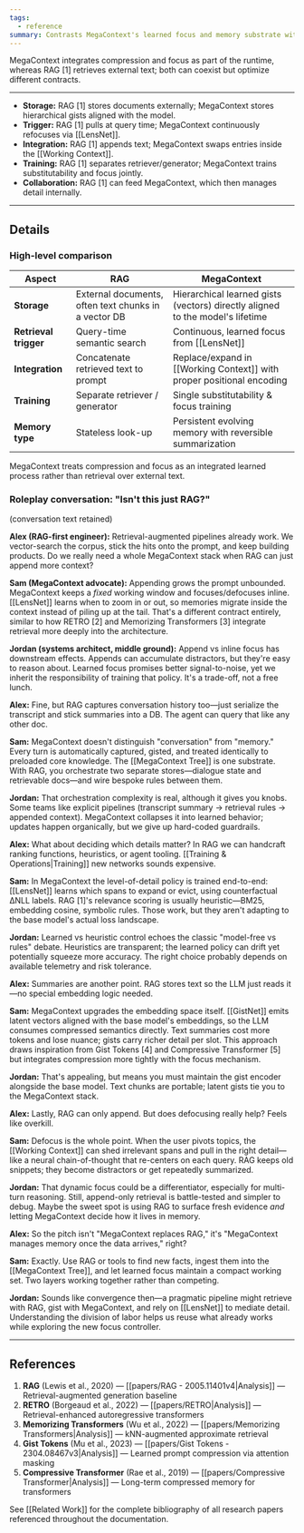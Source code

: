 ```yaml
---
tags:
  - reference
summary: Contrasts MegaContext's learned focus and memory substrate with retrieval-augmented generation pipelines.
---
```

MegaContext integrates compression and focus as part of the runtime, whereas RAG [1] retrieves external text; both can coexist but optimize different contracts.

---

- **Storage:** RAG [1] stores documents externally; MegaContext stores hierarchical gists aligned with the model.
- **Trigger:** RAG [1] pulls at query time; MegaContext continuously refocuses via [[LensNet]].
- **Integration:** RAG [1] appends text; MegaContext swaps entries inside the [[Working Context]].
- **Training:** RAG [1] separates retriever/generator; MegaContext trains substitutability and focus jointly.
- **Collaboration:** RAG [1] can feed MegaContext, which then manages detail internally.

---
## Details

### High-level comparison

| Aspect | RAG | MegaContext |
|---------|-----|-------------|
| **Storage** | External documents, often text chunks in a vector DB | Hierarchical learned gists (vectors) directly aligned to the model's lifetime |
| **Retrieval trigger** | Query-time semantic search | Continuous, learned focus from [[LensNet]] |
| **Integration** | Concatenate retrieved text to prompt | Replace/expand in [[Working Context]] with proper positional encoding |
| **Training** | Separate retriever / generator | Single substitutability & focus training |
| **Memory type** | Stateless look-up | Persistent evolving memory with reversible summarization |

MegaContext treats compression and focus as an integrated learned process rather than retrieval over external text.

### Roleplay conversation: "Isn't this just RAG?"

(conversation text retained)

**Alex (RAG-first engineer):** Retrieval-augmented pipelines already work. We vector-search the corpus, stick the hits onto the prompt, and keep building products. Do we really need a whole MegaContext stack when RAG can just append more context?

**Sam (MegaContext advocate):** Appending grows the prompt unbounded. MegaContext keeps a *fixed* working window and focuses/defocuses inline. [[LensNet]] learns when to zoom in or out, so memories migrate inside the context instead of piling up at the tail. That's a different contract entirely, similar to how RETRO [2] and Memorizing Transformers [3] integrate retrieval more deeply into the architecture.

**Jordan (systems architect, middle ground):** Append vs inline focus has downstream effects. Appends can accumulate distractors, but they're easy to reason about. Learned focus promises better signal-to-noise, yet we inherit the responsibility of training that policy. It's a trade-off, not a free lunch.

**Alex:** Fine, but RAG captures conversation history too—just serialize the transcript and stick summaries into a DB. The agent can query that like any other doc.

**Sam:** MegaContext doesn't distinguish "conversation" from "memory." Every turn is automatically captured, gisted, and treated identically to preloaded core knowledge. The [[MegaContext Tree]] is one substrate. With RAG, you orchestrate two separate stores—dialogue state and retrievable docs—and wire bespoke rules between them.

**Jordan:** That orchestration complexity is real, although it gives you knobs. Some teams like explicit pipelines (transcript summary → retrieval rules → appended context). MegaContext collapses it into learned behavior; updates happen organically, but we give up hard-coded guardrails.

**Alex:** What about deciding which details matter? In RAG we can handcraft ranking functions, heuristics, or agent tooling. [[Training & Operations|Training]] new networks sounds expensive.

**Sam:** In MegaContext the level-of-detail policy is trained end-to-end: [[LensNet]] learns which spans to expand or evict, using counterfactual ΔNLL labels. RAG [1]'s relevance scoring is usually heuristic—BM25, embedding cosine, symbolic rules. Those work, but they aren't adapting to the base model's actual loss landscape.

**Jordan:** Learned vs heuristic control echoes the classic "model-free vs rules" debate. Heuristics are transparent; the learned policy can drift yet potentially squeeze more accuracy. The right choice probably depends on available telemetry and risk tolerance.

**Alex:** Summaries are another point. RAG stores text so the LLM just reads it—no special embedding logic needed.

**Sam:** MegaContext upgrades the embedding space itself. [[GistNet]] emits latent vectors aligned with the base model's embeddings, so the LLM consumes compressed semantics directly. Text summaries cost more tokens and lose nuance; gists carry richer detail per slot. This approach draws inspiration from Gist Tokens [4] and Compressive Transformer [5] but integrates compression more tightly with the focus mechanism.

**Jordan:** That's appealing, but means you must maintain the gist encoder alongside the base model. Text chunks are portable; latent gists tie you to the MegaContext stack.

**Alex:** Lastly, RAG can only append. But does defocusing really help? Feels like overkill.

**Sam:** Defocus is the whole point. When the user pivots topics, the [[Working Context]] can shed irrelevant spans and pull in the right detail—like a neural chain-of-thought that re-centers on each query. RAG keeps old snippets; they become distractors or get repeatedly summarized.

**Jordan:** That dynamic focus could be a differentiator, especially for multi-turn reasoning. Still, append-only retrieval is battle-tested and simpler to debug. Maybe the sweet spot is using RAG to surface fresh evidence *and* letting MegaContext decide how it lives in memory.

**Alex:** So the pitch isn't "MegaContext replaces RAG," it's "MegaContext manages memory once the data arrives," right?

**Sam:** Exactly. Use RAG or tools to find new facts, ingest them into the [[MegaContext Tree]], and let learned focus maintain a compact working set. Two layers working together rather than competing.

**Jordan:** Sounds like convergence then—a pragmatic pipeline might retrieve with RAG, gist with MegaContext, and rely on [[LensNet]] to mediate detail. Understanding the division of labor helps us reuse what already works while exploring the new focus controller.

---

## References

1. **RAG** (Lewis et al., 2020) — [[papers/RAG - 2005.11401v4|Analysis]] — Retrieval-augmented generation baseline
2. **RETRO** (Borgeaud et al., 2022) — [[papers/RETRO|Analysis]] — Retrieval-enhanced autoregressive transformers
3. **Memorizing Transformers** (Wu et al., 2022) — [[papers/Memorizing Transformers|Analysis]] — kNN-augmented approximate retrieval
4. **Gist Tokens** (Mu et al., 2023) — [[papers/Gist Tokens - 2304.08467v3|Analysis]] — Learned prompt compression via attention masking
5. **Compressive Transformer** (Rae et al., 2019) — [[papers/Compressive Transformer|Analysis]] — Long-term compressed memory for transformers

See [[Related Work]] for the complete bibliography of all research papers referenced throughout the documentation.
